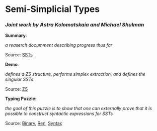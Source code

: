 # Semi-Simplicial Types

### *Joint work by Astra Kolomatskaia and Michael Shulman*

**Summary**:

*a reaserch documment describing progress thus far*

Source: [SSTs](SSTs.pdf)

**Demo**:

*defines a ZS structure, performs simplex extraction, and defines the singular SSTs*

Source: [ZS](ZS.agda)

**Typing Puzzle**:

*the goal of this puzzle is to show that one can externally prove that it is possible to construct syntactic expressions for SSTs*

Source: [Binary](Binary.agda), [Ren](Ren.agda), [Syntax](Syntax.agda)
